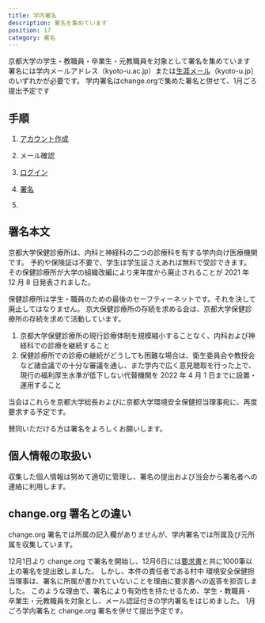 ```yaml
---
title: 学内署名
description: 署名を集めています
position: 17
category: 署名
---
```



京都大学の学生・教職員・卒業生・元教職員を対象として署名を集めています
署名には学内メールアドレス（kyoto-u.ac.jp）または[生涯メール](http://www.alumni.kyoto-u.ac.jp/)（kyoto-u.jp）のいずれかが必要です。
学内署名はchange.orgで集めた署名と併せて、1月ごろ提出予定です

## 手順


1. [アカウント作成](/signup)

1. メール確認

1. [ログイン](/signin)

1. [署名](/signature-edit)

1. <sign-out></sign-out>


## 署名本文

京都大学保健診療所は、内科と神経科の二つの診療科を有する学内向け医療機関です。
予約や保険証は不要で、学生は学生証さえあれば無料で受診できます。その保健診療所が大学の組織改編により来年度から廃止されることが 2021 年 12 月 8 日発表されました。

保健診療所は学生・職員のための最後のセーフティーネットです。それを決して廃止してはなりません。
京大保健診療所の存続を求める会は、京都大学保健診療所の存続を求めて活動しています。

1. 京都大学保健診療所の現行診療体制を規模縮小することなく、内科および神経科での診療を継続すること
2. 保健診療所での診療の継続がどうしても困難な場合は、衛生委員会や教授会など諸会議での十分な審議を通し、また学内で広く意見聴取を行った上で、現行の福利厚生水準が低下しない代替機関を 2022 年 4 月 1 日までに設置・運用すること


当会はこれらを京都大学総長およびに京都大学環境安全保健担当理事宛に、再度要求する予定です。

賛同いただける方は署名をよろしくお願いします。

## 個人情報の取扱い
収集した個人情報は努めて適切に管理し、署名の提出および当会から署名者への連絡に利用します。

## change.org 署名との違い

change.org 署名では所属の記入欄がありませんが、学内署名では所属及び元所属を収集しています。


12月1日より change.org で署名を開始し、12月6日には[要求書](/request1206)と共に1000筆以上の署名を提出致しました。
しかし、本件の責任者である村中 環境安全保健担当理事は、署名に所属が書かれていないことを理由に要求書への返答を拒否しました。
このような理由で、署名により有効性を持たせるため、学生・教職員・卒業生・元教職員を対象とし、メール認証付きの学内署名をはじめました。
1月ごろ学内署名と change.org 署名を併せて提出予定です。
